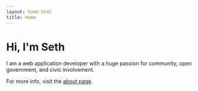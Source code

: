 ```yaml
---
layout: home.html
title: Home
---
```


# Hi, I'm Seth

<p class="lead">I am a web application developer with a huge passion for
community, open government, and civic involvement.</p>

<p>For more info, visit the <a href="/about">about page</a>.</p>
